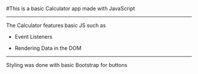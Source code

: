 #This is a basic Calculator app made with JavaScript
***
The Calculator features basic JS such as 
* Event Listeners   
- Rendering Data in the DOM   
---
Styling was done with basic Bootstrap for buttons 
